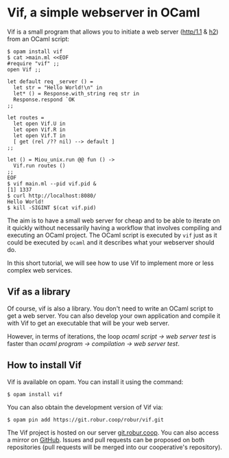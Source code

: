 # Vif, a simple webserver in OCaml

Vif is a small program that allows you to initiate a web server ([http/1.1][h1]
& [h2][h2]) from an OCaml script:
```shell
$ opam install vif
$ cat >main.ml <<EOF
#require "vif" ;;
open Vif ;;

let default req _server () =
  let str = "Hello World!\n" in
  let* () = Response.with_string req str in
  Response.respond `OK
;;

let routes =
  let open Vif.U in
  let open Vif.R in
  let open Vif.T in
  [ get (rel /?? nil) --> default ]
;;

let () = Miou_unix.run @@ fun () ->
  Vif.run routes ()
;;
EOF
$ vif main.ml --pid vif.pid &
[1] 1337
$ curl http://localhost:8080/
Hello World!
$ kill -SIGINT $(cat vif.pid)
```

The aim is to have a small web server for cheap and to be able to iterate on it
quickly without necessarily having a workflow that involves compiling and
executing an OCaml project. The OCaml script is executed by `vif` just as it
could be executed by `ocaml` and it describes what your webserver should do.

In this short tutorial, we will see how to use Vif to implement more or less
complex web services.

## Vif as a library

Of course, vif is also a library. You don't need to write an OCaml script to
get a web server. You can also develop your own application and compile it with
Vif to get an executable that will be your web server.

However, in terms of iterations, the loop _ocaml script → web server test_ is
faster than _ocaml program → compilation → web server test_.

## How to install Vif

Vif is available on opam. You can install it using the command:
```shell
$ opam install vif
```

You can also obtain the development version of Vif via:
```shell
$ opam pin add https://git.robur.coop/robur/vif.git
```

The Vif project is hosted on our server [git.robur.coop][git.robur.coop]. You
can also access a mirror on [GitHub](https://github.com/robur-coop/vif). Issues
and pull requests can be proposed on both repositories (pull requests will be
merged into our cooperative's repository).

[h1]: https://github.com/robur-coop/ocaml-h1
[h2]: https://github.com/anmonteiro/ocaml-h2
[git.robur.coop]: https://git.robur.coop
